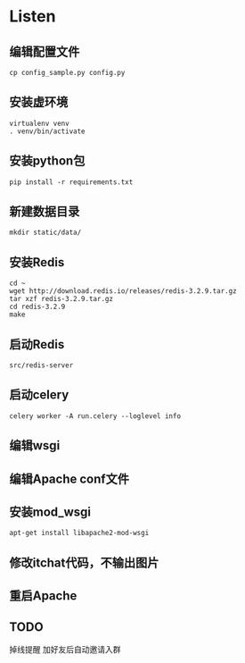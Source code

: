 # Listen

## 编辑配置文件

```
cp config_sample.py config.py
```

## 安装虚环境

```
virtualenv venv
. venv/bin/activate
```

## 安装python包

```
pip install -r requirements.txt
```

## 新建数据目录

```
mkdir static/data/
```

## 安装Redis

```
cd ~
wget http://download.redis.io/releases/redis-3.2.9.tar.gz
tar xzf redis-3.2.9.tar.gz
cd redis-3.2.9
make
```

## 启动Redis

```
src/redis-server
```

## 启动celery

```
celery worker -A run.celery --loglevel info
```

## 编辑wsgi

## 编辑Apache conf文件

## 安装mod_wsgi

```
apt-get install libapache2-mod-wsgi
```

## 修改itchat代码，不输出图片

## 重启Apache

## TODO

掉线提醒
加好友后自动邀请入群